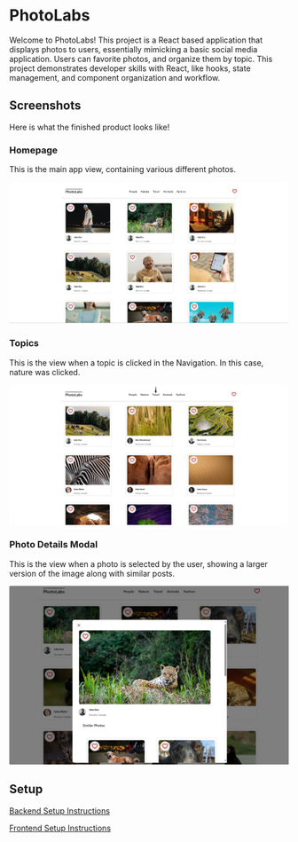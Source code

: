 # PhotoLabs

Welcome to PhotoLabs! This project is a React based application that displays photos to users, essentially mimicking a basic social media application. Users can favorite photos, and organize them by topic. This project demonstrates developer skills with React, like hooks, state management, and component organization and workflow.

## Screenshots

Here is what the finished product looks like!
### Homepage

This is the main app view, containing various different photos.

![Homepage](https://github.com/JaxonC-06/photolabs/blob/main/docs/photolabs_home.png?raw=true)

### Topics

This is the view when a topic is clicked in the Navigation. In this case, nature was clicked.

![Photo Topic](https://github.com/JaxonC-06/photolabs/blob/main/docs/photolabs_topic_travel.png?raw=true)

### Photo Details Modal

This is the view when a photo is selected by the user, showing a larger version of the image along with similar posts.

![Photo Modal](https://github.com/JaxonC-06/photolabs/blob/main/docs/photolabs_modal.png?raw=true)

## Setup

[Backend Setup Instructions](/backend/README.md)

[Frontend Setup Instructions](/frontend/README.md)
